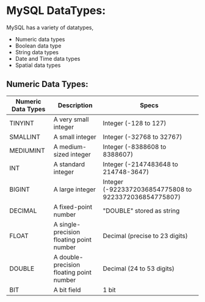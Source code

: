 # MySQL DataTypes:
MySQL has a variety of datatypes,  
- Numeric data types
- Boolean data type
- String data types
- Date and Time data types
- Spatial data types

## Numeric Data Types:
| Numeric Data Types	| Description                               | Specs       |
| ------------------- | ----------------------------------------- | ------------------------|
| TINYINT            | A very small integer                      | Integer (-128 to 127) |
| SMALLINT	          | A small integer                           | Integer (-32768 to 32767) |
| MEDIUMINT	         | A medium-sized integer                    | Integer (-8388608 to 8388607) |
| INT	               | A standard integer                        | Integer (-2147483648 to 214748-3647) |
| BIGINT	            | A large integer                           | Integer (-9223372036854775808 to 9223372036854775807) |
| DECIMAL	           | A fixed-point number                      | "DOUBLE" stored as string |
| FLOAT	             | A single-precision floating point number  | Decimal (precise to 23 digits) |
| DOUBLE	            | A double-precision floating point number  | Decimal (24 to 53 digits) |
| BIT	               | A bit field                               | 1 bit |
